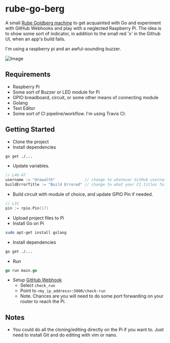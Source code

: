# rube-go-berg

A small [Rube Goldberg machine](https://en.wikipedia.org/wiki/Rube_Goldberg_machine
) to get acquainted with Go and experiment with GitHub Webhooks and play with a neglected Raspberry Pi. The idea is to show some sort of indicator, in addition to the small red 'x' in the Github UI, when an app's build fails.

I'm using a raspberry pi and an awful-sounding buzzer.

![Image](./public/pi.png)

## Requirements

- Raspberry Pi
- Some sort of Buzzer or LED module for Pi
- GPIO breadboard, circuit, or some other means of connecting module
- Golang
- Text Editor
- Some sort of CI pipeline/workflow. I'm using Travis CI.

## Getting Started

- Clone the project
- Install dependencies

```bash
go get ./...
```

- Update variables.

```go
// L46-47
username := "drewalth"             // change to whatever GitHub username
buildErrorTitle := "Build Errored" // change to what your CI titles failed builds
```

- Build circuit with module of choice, and update GPIO Pin if needed.

```go
// L31
pin := rpio.Pin(17)
```

- Upload project files to Pi
- Install Go on Pi

```bash
sudo apt-get install golang
```

- Install dependencies

```bash
go get ./...
```

- Run

```go
go run main.go
```

- Setup [GitHub Webhook](https://docs.github.com/en/developers/webhooks-and-events/webhooks/about-webhooks)
  - Select `check_run`
  - Point to `<my_ip_address>:5000/check-run`
  - Note. Chances are you will need to do some port forwarding on your router to reach the Pi.

## Notes

- You could do all the cloning/editing directly on the Pi if you want to. Just need to install Git and do editing with vim or nano.
